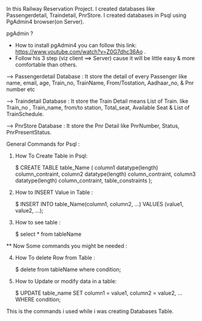 In this Railway Reservation Project. I created  databases like Passengerdetail, Traindetail, PnrStore.
I created databases in Psql using PgAdmin4 browser(on Server).

pgAdmin ?

 * How to install pgAdmin4 you can follow this link: https://www.youtube.com/watch?v=Z0G7dhc36Ao  . 
 * Follow his 3 step (viz client ==> Server) cause it will be little easy & more comfortable than others.




--> Passengerdetail Database : It store the detail of every Passenger like name, email, age, Train_no, TrainName,
                               From/Tostation, Aadhaar_no, & Pnr number etc 


--> Traindetail Database : It store the Train Detail means List of Train.  like Train_no , Train_name, 
                           from/to station, Total_seat, Available Seat & List of TrainSchedule.

                
-->  PnrStore Database : It store the Pnr Detail like PnrNumber, Status, PnrPresentStatus.


General Commands for Psql :

1) How To Create Table in Psql:

     $ CREATE TABLE table_Name (
        column1 datatype(length) column_contraint,
        column2 datatype(length) column_contraint,
        column3 datatype(length) column_contraint,
        table_constraints
        );

2) How to INSERT Value in Table :

     $ INSERT INTO table_Name(column1, column2, …)
       VALUES (value1, value2, …);


3) How to see table :

     $ select * from tableName


** Now Some commands you might be needed :

4) How To delete Row from Table :

    $ delete from tableName
    where condition;

5) How to Update or modify data in a table:

    $ UPDATE table_name
      SET column1 = value1,
      column2 = value2,
      ...
      WHERE condition;

This is the commands i used while i was creating Databases Table. 
    

